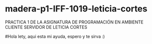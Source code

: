 # madera-p1-IFF-1019-leticia-cortes
PRACTICA 1 DE LA ASIGNATURA DE PROGRAMACIÓN EN AMBIENTE CLIENTE SERVIDOR DE LETICIA CORTES

#Hola lety, aqui esta mi ayuda, espero y te sirva :)